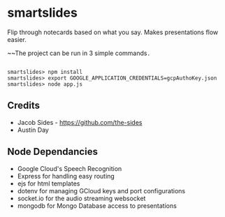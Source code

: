 # smartslides
Flip through notecards based on what you say. Makes presentations flow easier.

~~The project can be run in 3 simple commands`.`
```

smartslides> npm install
smartslides> export GOOGLE_APPLICATION_CREDENTIALS=gcpAuthoKey.json
smartslides> node app.js
```
## Credits
* Jacob Sides - https://github.com/the-sides
* Austin Day

## Node Dependancies
* Google Cloud's Speech Recognition
* Express for handling easy routing
* ejs for html templates
* dotenv for managing GCloud keys and port configurations
* socket.io for the audio streaming websocket
* mongodb for Mongo Database access to presentations
	
